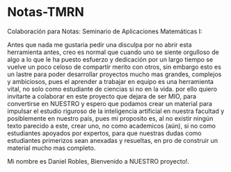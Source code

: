 # Notas-TMRN
Colaboración para Notas: Seminario de Aplicaciones Matemáticas I:

Antes que nada me gustaria pedir una disculpa por no abrir esta herramienta antes, creo es normal que cuando uno se siente orgulloso de algo a lo que le ha puesto esfuerzo y dedicación por un largo tiempo se vuelve un poco celoso de compartir merito con otros, sin embargo esto es un lastre para poder desarrollar proyectos mucho mas grandes, complejos y ambiciosos, pues el aprender a trabajar en equipo es una herramienta vital, no solo como estudiante de ciencias si no en la vida. por ello quiero invitarte a colaborar en este proyecto que dejara de ser MIO, para convertirse en NUESTRO y espero que podamos crear un material para impulsar el estudio riguroso de la inteligencia artificial en nuestra facultad y posiblemente en nuestro país, pues mi proposito es, al no existir ningún texto parecido a este, crear uno, no como academicos (aún), si no como estudiantes apoyados por expertos, para que nuestras dudas como estudiantes primerizos sean anexadas y resueltas, en pro de construir un material mucho mas completo.

Mi nombre es Daniel Robles, Bienvenido a NUESTRO proyecto!.
